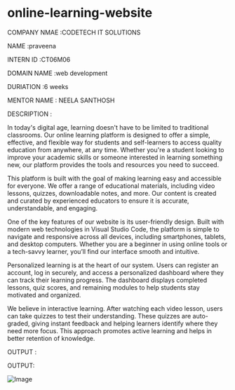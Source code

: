 # online-learning-website

COMPANY NMAE :CODETECH IT SOLUTIONS

NAME :praveena

INTERN ID :CT06M06

DOMAIN NAME :web development

DURIATION :6 weeks

MENTOR NAME : NEELA SANTHOSH

DESCRIPTION :

In today's digital age, learning doesn't have to be limited to traditional classrooms. Our online learning platform is designed to offer a simple, effective, and flexible way for students and self-learners to access quality education from anywhere, at any time. Whether you're a student looking to improve your academic skills or someone interested in learning something new, our platform provides the tools and resources you need to succeed.

This platform is built with the goal of making learning easy and accessible for everyone. We offer a range of educational materials, including video lessons, quizzes, downloadable notes, and more. Our content is created and curated by experienced educators to ensure it is accurate, understandable, and engaging.

One of the key features of our website is its user-friendly design. Built with modern web technologies in Visual Studio Code, the platform is simple to navigate and responsive across all devices, including smartphones, tablets, and desktop computers. Whether you are a beginner in using online tools or a tech-savvy learner, you’ll find our interface smooth and intuitive.



Personalized learning is at the heart of our system. Users can register an account, log in securely, and access a personalized dashboard where they can track their learning progress. The dashboard displays completed lessons, quiz scores, and remaining modules to help students stay motivated and organized.

We believe in interactive learning. After watching each video lesson, users can take quizzes to test their understanding. These quizzes are auto-graded, giving instant feedback and helping learners identify where they need more focus. This approach promotes active learning and helps in better retention of knowledge.

OUTPUT :

OUTPUT:

![Image](https://github.com/user-attachments/assets/41817d14-d94f-47fd-8bee-9a3d0d8e928d)

